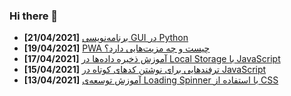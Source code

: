 ### Hi there 👋

<!-- posts -->
* **[21/04/2021]** [برنامه‌نویسی GUI در Python](https://liara.ir/blog/%d8%a8%d8%b1%d9%86%d8%a7%d9%85%d9%87%e2%80%8c%d9%86%d9%88%db%8c%d8%b3%db%8c-gui-%d8%af%d8%b1-python/ "برنامه‌نویسی GUI در Python")
* **[19/04/2021]** [PWA چیست و چه مزیت‌هایی دارد؟](https://liara.ir/blog/pwa-%da%86%db%8c%d8%b3%d8%aa-%d9%88-%da%86%d9%87-%d9%85%d8%b2%db%8c%d8%aa%e2%80%8c%d9%87%d8%a7%db%8c%db%8c-%d8%af%d8%a7%d8%b1%d8%af%d8%9f/ "PWA چیست و چه مزیت‌هایی دارد؟")
* **[17/04/2021]** [آموزش ذخیره داده‌ها در Local Storage با JavaScript](https://liara.ir/blog/%d8%a2%d9%85%d9%88%d8%b2%d8%b4-%d8%b0%d8%ae%db%8c%d8%b1%d9%87-%d8%af%d8%a7%d8%af%d9%87%e2%80%8c%d9%87%d8%a7-%d8%af%d8%b1-local-storage-%d8%a8%d8%a7-javascript/ "آموزش ذخیره داده‌ها در Local Storage با JavaScript")
* **[15/04/2021]** [ترفندهایی برای نوشتن کدهای کوتاه در JavaScript](https://liara.ir/blog/%d8%aa%d8%b1%d9%81%d9%86%d8%af%d9%87%d8%a7%db%8c%db%8c-%d8%a8%d8%b1%d8%a7%db%8c-%d9%86%d9%88%d8%b4%d8%aa%d9%86-%da%a9%d8%af%d9%87%d8%a7%db%8c-%da%a9%d9%88%d8%aa%d8%a7%d9%87-%d8%af%d8%b1-javascript/ "ترفندهایی برای نوشتن کدهای کوتاه در JavaScript")
* **[13/04/2021]** [آموزش توسعه‌ی Loading Spinner با استفاده از CSS](https://liara.ir/blog/%d8%a2%d9%85%d9%88%d8%b2%d8%b4-%d8%aa%d9%88%d8%b3%d8%b9%d9%87%e2%80%8c%db%8c-loading-spinner-%d8%a8%d8%a7-%d8%a7%d8%b3%d8%aa%d9%81%d8%a7%d8%af%d9%87-%d8%a7%d8%b2-css/ "آموزش توسعه‌ی Loading Spinner با استفاده از CSS")<!-- /posts -->

